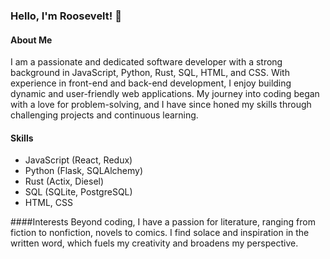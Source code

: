 ### Hello, I'm Roosevelt! 👋

#### About Me
I am a passionate and dedicated software developer with a strong background in JavaScript, Python, Rust, SQL, HTML, and CSS. With experience in front-end and back-end development, I enjoy building dynamic and user-friendly web applications. My journey into coding began with a love for problem-solving, and I have since honed my skills through challenging projects and continuous learning.

#### Skills
- JavaScript (React, Redux)
- Python (Flask, SQLAlchemy)
- Rust (Actix, Diesel)
- SQL (SQLite, PostgreSQL)
- HTML, CSS

####Interests
Beyond coding, I have a passion for literature, ranging from fiction to nonfiction, novels to comics. I find solace and inspiration in the written word, which fuels my creativity and broadens my perspective.
<!--
**MrBird88/MrBird88** is a ✨ _special_ ✨ repository because its `README.md` (this file) appears on your GitHub profile.

Here are some ideas to get you started:

- 🔭 I’m currently working on ...
- 🌱 I’m currently learning ...
- 👯 I’m looking to collaborate on ...
- 🤔 I’m looking for help with ...
- 💬 Ask me about ...
- 📫 How to reach me: ...
- 😄 Pronouns: ...
- ⚡ Fun fact: ...
-->
